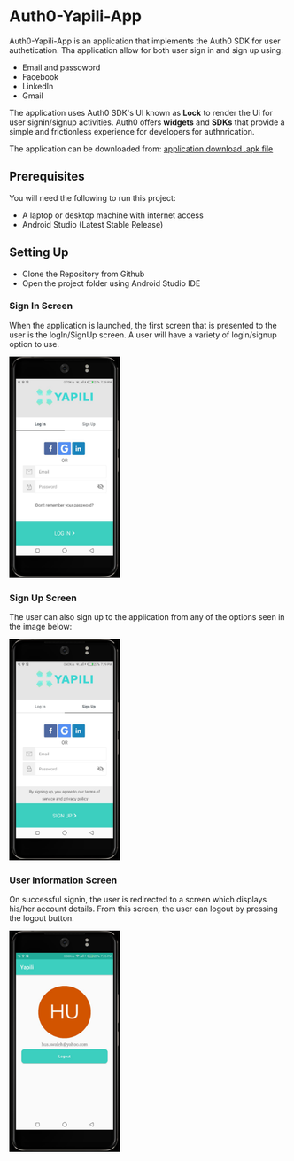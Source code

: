 # Auth0-Yapili-App
Auth0-Yapili-App is an application that implements the Auth0 SDK for user authetication. Tha application allow for both user sign in and sign up using:

* Email and passoword
* Facebook
* LinkedIn
* Gmail

The application uses Auth0 SDK's UI known as **Lock** to render the Ui for user signin/signup activities.
Auth0 offers **widgets** and **SDKs** that provide a simple and frictionless experience for developers for authnrication.

The application can be downloaded from: [application download .apk file](https://bit.ly/2MNJxim)

## Prerequisites
You will need the following to run this project:

+ A laptop or desktop machine with internet access
+ Android Studio (Latest Stable Release)

## Setting Up
+ Clone the Repository from Github
+ Open the project folder using Android Studio IDE

### Sign In Screen
When the application is launched, the first screen that is presented to the user is the logIn/SignUp screen. A user will have a variety of login/signup option to use.

<img src="screenshots/signin.png" width="200" height="400"/>

### Sign Up Screen
The user can also sign up to the application from any of the options seen in the image below:

<img src="screenshots/signup.png" width="200" height="400"/>

### User Information Screen
On successful signin, the user is redirected to a screen which displays his/her account details. From this screen, the user can logout by pressing the logout button.

<img src="screenshots/user.png" width="200" height="400"/>





